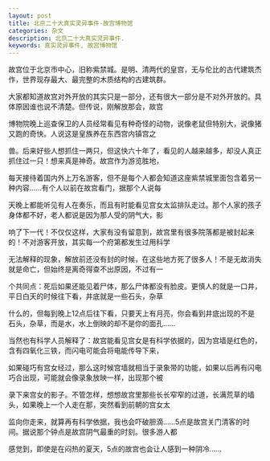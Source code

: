 ```yaml
---
layout: post
title: 北京二十大真实灵异事件-故宫博物馆
categories: 杂文
description: 北京二十大真实灵异事件.
keywords: 真实灵异事件, 故宫博物馆
---
```


故宫位于北京市中心，旧称紫禁城。是明、清两代的皇宫，无与伦比的古代建筑杰作，世界现存最大、最完整的木质结构的古建筑群。

大家都知道故宫对外开放的其实只是一部分，还有很大一部分是不对外开放的。具体原因谁也说不清楚。但传说，刚解放那会，故宫

博物院晚上巡查保卫的人员经常看见有种奇怪的动物，说像老鼠但特别大，说像猪又跑的奇快。人说这是皇族养在东西宫内镇宫之

兽。后来好些人想抓住一两只，但这快六十年了，看见的人越来越多，却没人真正抓住过一只！想来真是神奇。故宫作为游览胜地，

每天接待着国内外上万名游客，但不是每个人都会知道这座紫禁城里面包含着另一种内容……有个人以前在故宫看门，据那个人说每

天晚上都能听见有人在奏乐，而且有时能看见宫女太监排队走过。那个人家的孩子身体都不好，老人都说是因为那人受的阴气大，影

响了下一代！不仅仅这样，大家有没有留意到，故宫里有很多院落都是被封起来的！不对游客开放，其实每一个府第都发生过用科学

无法解释的现象，解放前还没有封的时候，在这些地方死了很多人！不是无故消失就是命亡，但始终是离奇得查不出原因，不过有一

个共同点：死后如果还能见着尸体，那么尸体都没有脸皮。更慎人的就是一口井，平日白天的时候往下看，井底就是一些石头，杂草

什么的，但每到晚上12点后往下看，只要天上有月亮，你会看到井底出现的不是石头，杂草，而是水，水上倒映的却不是你的面孔…… 

当然也有科学人员解释了：故宫能看见宫女是有科学依据的，因为宫墙是红色的，含有四氧化三铁，而闪电可能会将电能传导下来，

如果碰巧有宫女经过，那么这时候宫墙就相当于录象带的功能，如果以后再有闪电巧合出现，可能就会像录象放映一样，出现那个被

录下来宫女的影子。不管怎样，想想故宫里那些长长窄窄的过道，长满荒草的墙头，如果晚上一个人走在那，突然看到前朝的宫女太

监向你走来，就算再有科学依据，我也会吓破胆滴……5点是故宫关门清客的时间。据说那个钟点是故宫阴气最重的时刻。很多游人都

感觉到，即使是在闷热的夏天，5点的故宫也会让人感到一种阴冷……
